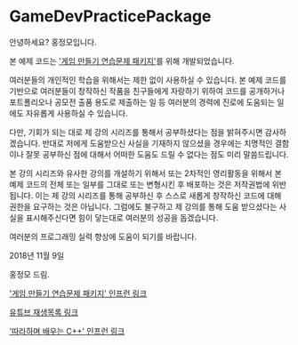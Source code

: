 # GameDevPracticePackage

안녕하세요? 홍정모입니다.

본 예제 코드는 ['게임 만들기 연습문제 패키지'](https://www.inflearn.com/course/c-2/)를 위해 개발되었습니다.

여러분들의 개인적인 학습을 위해서는 제한 없이 사용하실 수 있습니다.
본 예제 코드를 기반으로 여러분들이 창작하신 작품을 친구들에게 자랑하기 위하여 코드를 공개하거나 
포트폴리오나 공모전 출품 용도로 제출하는 일 등 여러분의 경력에 진로에 도움되는 일에도 
자유롭게 사용하실 수 있습니다. 

다만, 기회가 되는 대로 제 강의 시리즈를 통해서 공부하셨다는 점을 밝혀주시면 감사하겠습니다.
반대로 저에게 도움받으신 사실을 기재하지 않으셨을 경우에는 치명적인 결함이나 잘못 공부하신 점에 대해서
어떠한 도움도 드릴 수 없다는 점도 미리 말씀드립니다.

본 강의 시리즈와 유사한 강의를 개설하기 위해서 또는 2차적인 영리활동을 위해서 본 예제 코드의 전체 또는 일부를
그대로 또는 변형시킨 후 배포하는 것은 저작권법에 위반됩니다. 
이는 제 강의 시리즈를 통해 공부하신 후 스스로 새롭게 창작하신 코드에 대해 권한을 요구하는 것은 아닙니다.
그럼에도 불구하고 제 강의를 통해 도움 받으셨다는 사실을 표시해주신다면 힘이 닿는대로 여러분의 성공을 돕겠습니다.

여러분의 프로그래밍 실력 향상에 도움이 되기를 바랍니다.

2018년 11월 9일

홍정모 드림.

['게임 만들기 연습문제 패키지' 인프런 링크](https://www.inflearn.com/course/c-2/)

[유튜브 재생목록 링크](https://www.youtube.com/playlist?list=PLNfg4W25TapyIQ2Qq2z2ewmNwV64vNtTH)

['따라하며 배우는 C++' 인프런 링크](https://www.inflearn.com/course/following-c-plus/)
